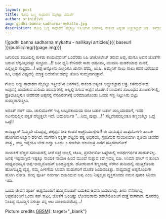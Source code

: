 ```yaml
---
layout: post
title: ಗೋಧಿ ಬಣ್ಣ ಸಾಧಾರಣ ಮೈಕಟ್ಟು ವಿಮರ್ಶೆ
author: srinidivn
img: godhi-banna-sadharna-mykattu.jpg
description: ಗೋಧಿ ಬಣ್ಣ ಸಾಧಾರಣ ಮೈಕಟ್ಟು ಇತ್ತೀಚೆಗಿನ ದಿನಗಳಲ್ಲಿ ನಾಕಂಡ ಅತ್ಯಂತ ಅಚ್ಚುಕಟ್ಟಾದ ಚಿತ್ರ. ಕಳೆದುಹೋದ ಅಪ್ಪನನ್ನ ಹುಡುಕುವ ದಾರಿಯ ತಿರುವುಗಳಲ್ಲಿ ಅಲ್ಲಲ್ಲಿ ಸಿಗುವ ಅಪ್ಪನ ಜೊತೆಗಿನ ನಾಯಕನ ಸಂಬಂಧದ ತುಣುಕುಗಳಲ್ಲಿ, ಪ್ರತಿಯೊಬ್ಬರೂ ಅವರವರ ಅಪ್ಪನನ್ನ ನೆನಪಿನಂಗಳಕ್ಕೆ ಬರಮಾಡಿಕೊಂಡು ಒಂದು ಸಣ್ಣ ನಿಟ್ಟುಸಿರು ಬಿಟ್ಟು ಸುಮ್ಮನಾಗುತ್ತೀವಿ.
---
```


![godhi banna sadharna mykattu - nallikayi articles]({{ baseurl }}/public/img/{{page.img}})


<i class="fa fa-quote-left fa fa-pull-left fa-border"></i>ಜಗುಲಿಯ ತುದಿಯಲ್ಲಿ ಕುಳಿತು ಕಾಯುವವನಿಗೆ ಒಂದೆರಡು ಸಿಹಿ ಚಾಕೋಲೇಟ್ ತರುವ ಅಪ್ಪ, ಹಾಗೂ ಅವನ ಜೊತೆಗೇ ಬರುವ ಲೆಕ್ಕವಿಲ್ಲದಷ್ಟು ಸಂಭ್ರಮ...!!
ಬರೀ ಧ್ವನಿ ಕೇಳಿದರೇ ಸಾಕು ಅಪ್ಪನದು, ಮುದುರಿ ಮಡಕೆಯಾದ ಮನಕೆ, ಎಲ್ಲಿಲ್ಲದ ಸಂಭ್ರಮ...!
ಅಪ್ಪ ಅನ್ನೋನು ಎಲ್ಲರಿಗೂ ಖಾಸಗಿ ಹೆಮ್ಮೆ, ಖುಷಿ. ಅಮ್ಮನಿಗೆ ಸಾಲು ಸಾಲು ಕವನ ಬರೆಯುವ ಕವಿ, ಅಪ್ಪನ ವಿಷ್ಯದಲ್ಲಿ ಮಾತ್ರ ಅದೇನೋ ಹಮ್ಮು ತೋರಿ ಸುಮ್ಮನಾಗುತ್ತಾನೆ.


ಗೋಧಿ ಬಣ್ಣ ಸಾಧಾರಣ ಮೈಕಟ್ಟು ಇತ್ತೀಚೆಗಿನ ದಿನಗಳಲ್ಲಿ ನಾಕಂಡ ಅತ್ಯಂತ ಅಚ್ಚುಕಟ್ಟಾದ ಚಿತ್ರ.
ಕಳೆದುಹೋದ ಅಪ್ಪನನ್ನ ಹುಡುಕುವ ದಾರಿಯ ತಿರುವುಗಳಲ್ಲಿ ಅಲ್ಲಲ್ಲಿ ಸಿಗುವ ಅಪ್ಪನ ಜೊತೆಗಿನ ನಾಯಕನ ಸಂಬಂಧದ ತುಣುಕುಗಳಲ್ಲಿ, ಪ್ರತಿಯೊಬ್ಬರೂ ಅವರವರ ಅಪ್ಪನನ್ನ ನೆನಪಿನಂಗಳಕ್ಕೆ ಬರಮಾಡಿಕೊಂಡು ಒಂದು ಸಣ್ಣ ನಿಟ್ಟುಸಿರು ಬಿಟ್ಟು ಸುಮ್ಮನಾಗುತ್ತೀವಿ.

ಅನಂತ್ ನಾಗ್ ಬಿಡಿ. ಜಾಲಿಯೊಳಗೆ ಇಟ್ಟ ಉಪ್ಪಿನಕಾಯಿಯ ರುಚಿ ಬರ್ತಾ ಬರ್ತಾ ಜಾಸ್ತಿಯಾದಂಗೆ, ಇವರ ನಟನೆಯಲ್ಲಿನ ಪಕ್ವತೆ ಹೆಚ್ಚತ್ತಲೇ ಇದೆ.
ಬಹುಚರ್ಚಿತ "...ನಿಮ್ಮ ಪುಷ್ಪಾ...!" ಸನ್ನಿವೇಷದಲ್ಲಂತೂ ಕಣ್ಣಂಚೆಲ್ಲಾ ಒದ್ದೆ ಒದ್ದೆ!!

ಅನಂತ್ನಾಗ್ ನಿಮ್ಮದೇ ದೊಡ್ಡಪ್ಪ, ಚಿಕ್ಕಪ್ಪನ ರೀತಿ ಕಂಡರೆ ಅಚ್ಚರಿಯಾಗ್ಬೇಡಿ!! ಈ ಮನುಷ್ಯನ ಪಾತ್ರದೊಳಗೇ ತಾನಾಗಿ ಹೋಗುವ ಅಭ್ಯಾಸ ಹಂಗಿದೆ.
ಮಗನಾಗಿ ರಕ್ಷಿತ್ ಶೆಟ್ಟಿಯ ಪಕ್ವ ಅಭಿನಯ, ಸ್ಪಂದಿಸುವ ನಾಯಕಿಯಾಗಿ ಶೃತಿಯ ಚಂದದ ಪಾತ್ರ , ಜಾಸ್ತಿ ಇನ್ನೇನೂ ಬೇಡ ಅಲ್ವಾ ಒಂದು ೨ ಗಂಟೆಯ ಚಲನಚಿತ್ರ ಎದೆಗೆ ಹತ್ತಿರವಾಗೋಕೆ

ನಾಯಕಿಗೆ ಹೆಚ್ಚಿನ ಸಮಯದಲ್ಲಿ ಸೀರೆ ಬಿಟ್ರೆ ಅಲ್ಲಲ್ಲಿ ಚೂಡಿ, ಪ್ರದರ್ಶಿಸೋ ಬಟ್ಟೆಯಲ್ಲಿ ಅನರ್ಥಗರ್ಭಿತ ಹಾಡುಗಳಿಲ್ಲ. ಜನಕ್ಕೆ ಇಷ್ಟವಾಗ್ತಿದೆ.ಇಷ್ಟಕ್ಕೂ ನಾಯಕ ನಾಯಕಿ ಹಿಂದೆ ಮುಂದೆ ಸುತ್ತುವ ಕಥೆ ಇದಲ್ಲ ಬಿಡಿ.
ಸಿನಿಮಾ ಹಾಲ್ ನ ತುಂಬಾ ಮಧ್ಯವಯಸ್ಸಿನ ಅಪ್ಪ-ಅಮ್ಮನೊಂದಿಗೆ ಬಂದವ್ರಿದ್ದರು. ಹೋಗುವಾಗ ಕಣ್ಣಂಚನ್ನ ಸೆರಗಿನ ತುದಿಯಲ್ಲಿ ಮುತ್ತಿಕೊಂಡು ಹೋಗುತ್ತಿದ್ದ ದೃಶ್ಯ, ನಮ್ಮ ಪೀಳಿಗೆಯ ಸಿನಿಮಾ ಹುಡುಗರಿಗೆ ದೊರೆತ ಜಯದಂತಿತ್ತು.
ಸಾಧ್ಯವಾದ್ರೆ ಅಪ್ಪನೊಂದಿಗೇ ಹೋಗಿ ನೋಡಿ. ಜೀವ್ನ ಪೂರ್ತಿ ನಮಗಾಗಿ ದುಡಿಯುವ ಅಪ್ಪ ಎಂಬ ನಿಷ್ಕಲ್ಮಷ ವ್ಯಕ್ತಿಗೊಂದು ನಮನ ಪೂರಕ ಸಿನಿಮಾ ಇದು.


ಒಂದು ಜೀವನ ಪೂರ್ತಿ ಅಪ್ಪನೊಂದಿಗೆ ಹಮ್ಮಿನೊಂದಿಗೆ ಬದುಕಿದ ಅವನು ಬದಲಾಗಿದ್ದ. ತೀರಾ ನೆನೆಪಾಗಿದ್ದ ಅಪ್ಪನೊಂದಿಗೆ ಒಂದು ಕಪ್ ಕಾಫೀ, ಜೊತೆಗೆ ಒಂದಿಷ್ಟು ಲೋಕಭಿರಾಮ ಹರಟೆಯೊಂದಿಗೆ ಮತ್ತೆ ಮಗನಾದ. ದೂರದಲ್ಲಿ ನಿಂತಿದ್ದ ಮೊಮ್ಮಗ ನಗುತ್ತಾ ತನ್ನ ಆಟ ಮುಂದುವರೆಸಿದ್ದ...!

Picture credits [GBSM](http://godhibannasadharnamykattu.com/){: target="_blank"}